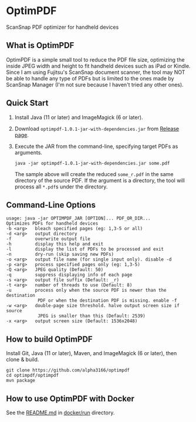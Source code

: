 # OptimPDF

ScanSnap PDF optimizer for handheld devices

## What is OptimPDF

OptimPDF is a simple small tool to reduce the PDF file size, optimizing the inside JPEG width and height to fit handheld devices such as iPad or Kindle. Since I am using Fujitsu's ScanSnap document scanner, the tool may NOT be able to handle any type of PDFs but is limited to the ones made by ScanSnap Manager (I'm not sure because I haven't tried any other ones).

## Quick Start

1. Install Java (11 or later) and ImageMagick (6 or later).

2. Download `optimpdf-1.0.1-jar-with-dependencies.jar` from [Release page](https://github.com/alpha3166/optimpdf/releases).

3. Execute the JAR from the command-line, specifying target PDFs as arguments.

       java -jar optimpdf-1.0.1-jar-with-dependencies.jar some.pdf

   The sample above will create the reduced `some_r.pdf` in the same directory of the source PDF. If the argument is a directory, the tool will process all `*.pdf`s under the directory.

## Command-Line Options

    usage: java -jar OPTIMPDF_JAR [OPTION]... PDF_OR_DIR...
    Optimizes PDFs for handheld devices
    -b <arg>   bleach specified pages (eg: 1,3-5 or all)
    -d <arg>   output directory
    -f         overwrite output file
    -h         display this help and exit
    -l         display the list of PDFs to be processed and exit
    -n         dry-run (skip saving new PDFs)
    -o <arg>   output file name (for single input only). disable -d
    -p <arg>   process specified pages only (eg: 1,3-5)
    -Q <arg>   JPEG quality (Default: 50)
    -q         suppress displaying info of each page
    -s <arg>   output file suffix (Default: _r)
    -t <arg>   number of threads to use (Default: 8)
    -u         process only when the source PDF is newer than the destination
                PDF or when the destination PDF is missing. enable -f
    -w <arg>   double-page size threshold. halve output screen size if source
                JPEG is smaller than this (Default: 2539)
    -x <arg>   output screen size (Default: 1536x2048)

## How to build OptimPDF

Install Git, Java (11 or later), Maven, and ImageMagick (6 or later), then clone & build.

    git clone https://github.com/alpha3166/optimpdf
    cd optimpdf/optimpdf
    mvn package

## How to use OptimPDF with Docker

See the [README.md](docker/run/README.md) in [docker/run](docker/run) directory.
